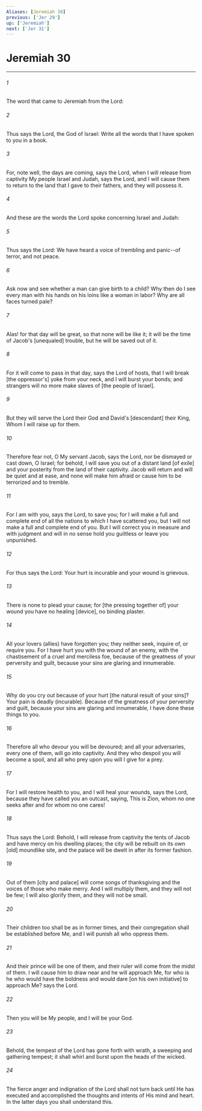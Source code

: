 ```yaml
---
Aliases: [Jeremiah 30]
previous: ['Jer 29']
up: ['Jeremiah']
next: ['Jer 31']
---
```

# Jeremiah 30

***


###### 1 


The word that came to Jeremiah from the Lord: 


###### 2 


Thus says the Lord, the God of Israel: Write all the words that I have spoken to you in a book. 


###### 3 


For, note well, the days are coming, says the Lord, when I will release from captivity My people Israel and Judah, says the Lord, and I will cause them to return to the land that I gave to their fathers, and they will possess it. 


###### 4 


And these are the words the Lord spoke concerning Israel and Judah: 


###### 5 


Thus says the Lord: We have heard a voice of trembling and panic--of terror, and not peace. 


###### 6 


Ask now and see whether a man can give birth to a child? Why then do I see every man with his hands on his loins like a woman in labor? Why are all faces turned pale? 


###### 7 


Alas! for that day will be great, so that none will be like it; it will be the time of Jacob's [unequaled] trouble, but he will be saved out of it. 


###### 8 


For it will come to pass in that day, says the Lord of hosts, that I will break [the oppressor's] yoke from your neck, and I will burst your bonds; and strangers will no more make slaves of [the people of Israel]. 


###### 9 


But they will serve the Lord their God and David's [descendant] their King, Whom I will raise up for them. 


###### 10 


Therefore fear not, O My servant Jacob, says the Lord, nor be dismayed or cast down, O Israel; for behold, I will save you out of a distant land [of exile] and your posterity from the land of their captivity. Jacob will return and will be quiet and at ease, and none will make him afraid or cause him to be terrorized and to tremble. 


###### 11 


For I am with you, says the Lord, to save you; for I will make a full and complete end of all the nations to which I have scattered you, but I will not make a full and complete end of you. But I will correct you in measure and with judgment and will in no sense hold you guiltless or leave you unpunished. 


###### 12 


For thus says the Lord: Your hurt is incurable and your wound is grievous. 


###### 13 


There is none to plead your cause; for [the pressing together of] your wound you have no healing [device], no binding plaster. 


###### 14 


All your lovers (allies) have forgotten you; they neither seek, inquire of, or require you. For I have hurt you with the wound of an enemy, with the chastisement of a cruel and merciless foe, because of the greatness of your perversity and guilt, because your sins are glaring and innumerable. 


###### 15 


Why do you cry out because of your hurt [the natural result of your sins]? Your pain is deadly (incurable). Because of the greatness of your perversity and guilt, because your sins are glaring and innumerable, I have done these things to you. 


###### 16 


Therefore all who devour you will be devoured; and all your adversaries, every one of them, will go into captivity. And they who despoil you will become a spoil, and all who prey upon you will I give for a prey. 


###### 17 


For I will restore health to you, and I will heal your wounds, says the Lord, because they have called you an outcast, saying, This is Zion, whom no one seeks after and for whom no one cares! 


###### 18 


Thus says the Lord: Behold, I will release from captivity the tents of Jacob and have mercy on his dwelling places; the city will be rebuilt on its own [old] moundlike site, and the palace will be dwelt in after its former fashion. 


###### 19 


Out of them [city and palace] will come songs of thanksgiving and the voices of those who make merry. And I will multiply them, and they will not be few; I will also glorify them, and they will not be small. 


###### 20 


Their children too shall be as in former times, and their congregation shall be established before Me, and I will punish all who oppress them. 


###### 21 


And their prince will be one of them, and their ruler will come from the midst of them. I will cause him to draw near and he will approach Me, for who is he who would have the boldness and would dare [on his own initiative] to approach Me? says the Lord. 


###### 22 


Then you will be My people, and I will be your God. 


###### 23 


Behold, the tempest of the Lord has gone forth with wrath, a sweeping and gathering tempest; it shall whirl and burst upon the heads of the wicked. 


###### 24 


The fierce anger and indignation of the Lord shall not turn back until He has executed and accomplished the thoughts and intents of His mind and heart. In the latter days you shall understand this.
